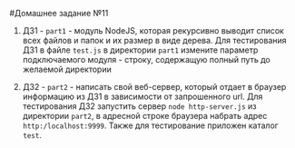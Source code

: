 #Домашнее задание №11

1. ДЗ1 - `part1` - модуль NodeJS, которая рекурсивно выводит список всех файлов и папок и их размер в виде дерева.
Для тестирования ДЗ1 в файле `test.js` в директории `part1` измените параметр подключаемого модуля - строку, содержащую полный путь до желаемой директории
  
2. ДЗ2 - `part2` - написать свой веб-сервер, который отдает в браузер информацию из ДЗ1 в зависимости от запрошенного url.
Для тестирования ДЗ2 запустить сервер `node http-server.js` из директории `part2`, в адресной строке браузера набрать адрес `http:/localhost:9999`. Также для тестирование приложен каталог `test`.
